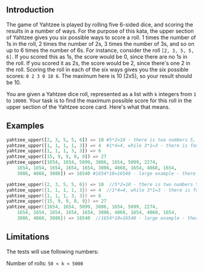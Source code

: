 ## Introduction

  The game of Yahtzee is played by rolling five 6-sided dice, and scoring the results in a number of ways. For the purpose of this kata, the upper section of Yahtzee gives you six possible ways to score a roll. 1 times the number of 1s in the roll, 2 times the number of 2s, 3 times the number of 3s, and so on up to 6 times the number of 6s. For instance, consider the roll ```[2, 3, 5, 5, 6]```. If you scored this as 1s, the score would be 0, since there are no 1s in the roll. If you scored it as 2s, the score would be 2, since there's one 2 in the roll. Scoring the roll in each of the six ways gives you the six possible scores: ```0 2 3 0 10 6```.
The maximum here is 10 (2x5), so your result should be 10.

   You are given a Yahtzee dice roll, represented as a list with ```k``` integers from ```1``` to ```10000```. Your task is to find the maximum possible score for this roll in the upper section of the Yahtzee score card. Here's what that means.

## Examples
```python
yahtzee_upper([2, 3, 5, 5, 6]) => 10 #5*2=10 - there is two numbers 5, and that gives as 10
yahtzee_upper([1, 1, 1, 1, 3]) => 4  #1*4=4, while 3*1=3 - there is four numbers 1, and that gives as 4, while one number 3 gives as 3
yahtzee_upper([1, 1, 1, 3, 3]) => 6
yahtzee_upper([15, 9, 9, 8, 9]) => 27
yahtzee_upper([1654, 1654, 5099, 3086, 1654, 5099, 2274,
    1654, 1654, 1654, 1654, 1654, 3086, 4868, 1654, 4868, 1654,
    3086, 4868, 3086]) => 16540 #1654*10=16540 - large example - there is ten numbers 1654, and that gives as 16540
```
```cpp
yahtzee_upper({2, 3, 5, 5, 6}) => 10  //5*2=10 - there is two numbers 5, and that gives as 10
yahtzee_upper({1, 1, 1, 1, 3}) => 4  //1*4=4, while 3*1=3 - there is four numbers 1, and that gives as 4, while one number 3 gives as 3
yahtzee_upper({1, 1, 1, 3, 3}) => 6
yahtzee_upper({15, 9, 9, 8, 9}) => 27
yahtzee_upper({1654, 1654, 5099, 3086, 1654, 5099, 2274,
    1654, 1654, 1654, 1654, 1654, 3086, 4868, 1654, 4868, 1654,
    3086, 4868, 3086}) => 16540  //1654*10=16540 - large example - there is ten numbers 1654, and that gives as 16540
```

## Limitations
The tests will use following numbers:

Number of rolls: ```50 < k < 5000```